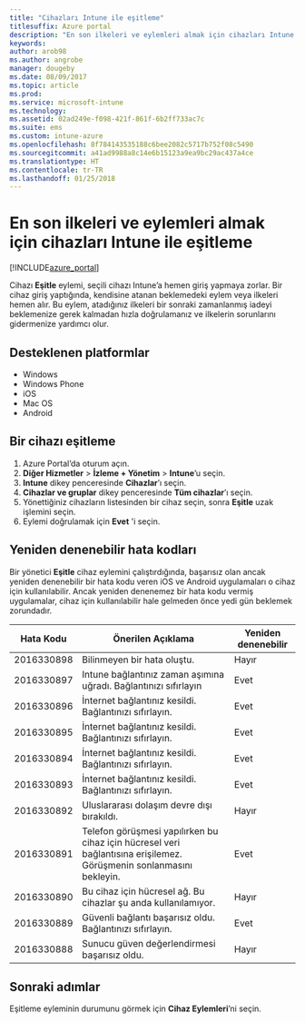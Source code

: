 ```yaml
---
title: "Cihazları Intune ile eşitleme"
titlesuffix: Azure portal
description: "En son ilkeleri ve eylemleri almak için cihazları Intune ile eşitlemeyi öğrenin.\""
keywords: 
author: arob98
ms.author: angrobe
manager: dougeby
ms.date: 08/09/2017
ms.topic: article
ms.prod: 
ms.service: microsoft-intune
ms.technology: 
ms.assetid: 02ad249e-f098-421f-861f-6b2ff733ac7c
ms.suite: ems
ms.custom: intune-azure
ms.openlocfilehash: 8f784143535188c6bee2082c5717b752f08c5490
ms.sourcegitcommit: a41ad9988a8c14e6b15123a9ea9bc29ac437a4ce
ms.translationtype: HT
ms.contentlocale: tr-TR
ms.lasthandoff: 01/25/2018
---
```

# <a name="sync-devices-with-intune-to-get-the-latest-policies-and-actions"></a>En son ilkeleri ve eylemleri almak için cihazları Intune ile eşitleme


[!INCLUDE[azure_portal](./includes/azure_portal.md)]

Cihazı **Eşitle** eylemi, seçili cihazı Intune’a hemen giriş yapmaya zorlar. Bir cihaz giriş yaptığında, kendisine atanan beklemedeki eylem veya ilkeleri hemen alır.  Bu eylem, atadığınız ilkeleri bir sonraki zamanlanmış iadeyi beklemenize gerek kalmadan hızla doğrulamanız ve ilkelerin sorunlarını gidermenize yardımcı olur.

## <a name="supported-platforms"></a>Desteklenen platformlar

- Windows
- Windows Phone
- iOS
- Mac OS
- Android

## <a name="how-to-sync-a-device"></a>Bir cihazı eşitleme

1. Azure Portal’da oturum açın.
2. **Diğer Hizmetler** > **İzleme + Yönetim** > **Intune**’u seçin.
3. **Intune** dikey penceresinde **Cihazlar**’ı seçin.
4. **Cihazlar ve gruplar** dikey penceresinde **Tüm cihazlar**’ı seçin.
5. Yönettiğiniz cihazların listesinden bir cihaz seçin, sonra **Eşitle** uzak işlemini seçin.
7. Eylemi doğrulamak için **Evet** 'i seçin.


## <a name="retriable-error-codes"></a>Yeniden denenebilir hata kodları

Bir yönetici **Eşitle** cihaz eylemini çalıştırdığında, başarısız olan ancak yeniden denenebilir bir hata kodu veren iOS ve Android uygulamaları o cihaz için kullanılabilir. Ancak yeniden denenemez bir hata kodu vermiş uygulamalar, cihaz için kullanılabilir hale gelmeden önce yedi gün beklemek zorundadır.


| Hata Kodu  | Önerilen Açıklama                                                                                                                  | Yeniden denenebilir |
|-------------|----------------------------------------------------------------------------------------------------------------------------------------|-----------|
| 2016330898 | Bilinmeyen bir hata oluştu.                                                                                                             | Hayır        |
| 2016330897 | Intune bağlantınız zaman aşımına uğradı. Bağlantınızı sıfırlayın                                                                             | Evet       |
| 2016330896 | İnternet bağlantınız kesildi. Bağlantınızı sıfırlayın.                                                                            | Evet       |
| 2016330895 | İnternet bağlantınız kesildi. Bağlantınızı sıfırlayın.                                                                            | Evet       |
| 2016330894 | İnternet bağlantınız kesildi. Bağlantınızı sıfırlayın.                                                                            | Evet       |
| 2016330893 | İnternet bağlantınız kesildi. Bağlantınızı sıfırlayın.                                                                            | Evet       |
| 2016330892 | Uluslararası dolaşım devre dışı bırakıldı.                                                                                                     | Hayır        |
| 2016330891 | Telefon görüşmesi yapılırken bu cihaz için hücresel veri bağlantısına erişilemez. Görüşmenin sonlanmasını bekleyin. | Evet       |
| 2016330890 | Bu cihaz için hücresel ağ. Bu cihazlar şu anda kullanılamıyor.                                                   | Hayır        |
| 2016330889 | Güvenli bağlantı başarısız oldu. Bağlantınızı sıfırlayın.                                                                                   | Evet       |
| 2016330888 | Sunucu güven değerlendirmesi başarısız oldu.                                                                                                | Hayır        |

## <a name="next-steps"></a>Sonraki adımlar

Eşitleme eyleminin durumunu görmek için **Cihaz Eylemleri**’ni seçin. 
